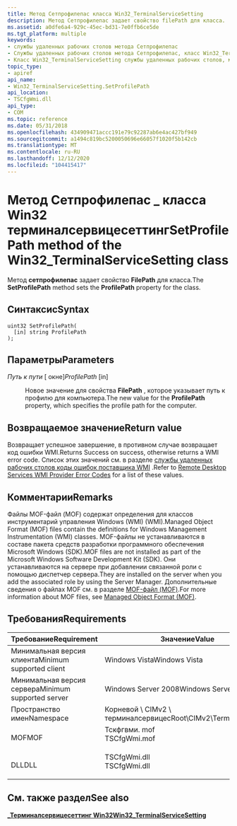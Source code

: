 ```yaml
---
title: Метод Сетпрофилепас класса Win32_TerminalServiceSetting
description: Метод Сетпрофилепас задает свойство filePath для класса.
ms.assetid: a0dfe6a4-929c-45ec-bd31-7e0ffb6ce5de
ms.tgt_platform: multiple
keywords:
- службы удаленных рабочих столов метода Сетпрофилепас
- Службы удаленных рабочих столов метода Сетпрофилепас, класс Win32_TerminalServiceSetting
- Класс Win32_TerminalServiceSetting службы удаленных рабочих столов, метод Сетпрофилепас
topic_type:
- apiref
api_name:
- Win32_TerminalServiceSetting.SetProfilePath
api_location:
- TSCfgWmi.dll
api_type:
- COM
ms.topic: reference
ms.date: 05/31/2018
ms.openlocfilehash: 434909471accc191e79c92287ab6e4ac427bf949
ms.sourcegitcommit: a1494c819bc5200050696e66057f1020f5b142cb
ms.translationtype: MT
ms.contentlocale: ru-RU
ms.lasthandoff: 12/12/2020
ms.locfileid: "104415417"
---
```

# <a name="setprofilepath-method-of-the-win32_terminalservicesetting-class"></a><span data-ttu-id="c97fd-106">Метод Сетпрофилепас \_ класса Win32 терминалсервицесеттинг</span><span class="sxs-lookup"><span data-stu-id="c97fd-106">SetProfilePath method of the Win32\_TerminalServiceSetting class</span></span>

<span data-ttu-id="c97fd-107">Метод **сетпрофилепас** задает свойство **FilePath** для класса.</span><span class="sxs-lookup"><span data-stu-id="c97fd-107">The **SetProfilePath** method sets the **ProfilePath** property for the class.</span></span>

## <a name="syntax"></a><span data-ttu-id="c97fd-108">Синтаксис</span><span class="sxs-lookup"><span data-stu-id="c97fd-108">Syntax</span></span>


```mof
uint32 SetProfilePath(
  [in] string ProfilePath
);
```



## <a name="parameters"></a><span data-ttu-id="c97fd-109">Параметры</span><span class="sxs-lookup"><span data-stu-id="c97fd-109">Parameters</span></span>

<dl> <dt>

<span data-ttu-id="c97fd-110">*Путь к пути* \[ окне\]</span><span class="sxs-lookup"><span data-stu-id="c97fd-110">*ProfilePath* \[in\]</span></span>
</dt> <dd>

<span data-ttu-id="c97fd-111">Новое значение для свойства **FilePath** , которое указывает путь к профилю для компьютера.</span><span class="sxs-lookup"><span data-stu-id="c97fd-111">The new value for the **ProfilePath** property, which specifies the profile path for the computer.</span></span>

</dd> </dl>

## <a name="return-value"></a><span data-ttu-id="c97fd-112">Возвращаемое значение</span><span class="sxs-lookup"><span data-stu-id="c97fd-112">Return value</span></span>

<span data-ttu-id="c97fd-113">Возвращает успешное завершение, в противном случае возвращает код ошибки WMI.</span><span class="sxs-lookup"><span data-stu-id="c97fd-113">Returns Success on success, otherwise returns a WMI error code.</span></span> <span data-ttu-id="c97fd-114">Список этих значений см. в разделе [службы удаленных рабочих столов коды ошибок поставщика WMI](terminal-services-wmi-provider-error-codes.md) .</span><span class="sxs-lookup"><span data-stu-id="c97fd-114">Refer to [Remote Desktop Services WMI Provider Error Codes](terminal-services-wmi-provider-error-codes.md) for a list of these values.</span></span>

## <a name="remarks"></a><span data-ttu-id="c97fd-115">Комментарии</span><span class="sxs-lookup"><span data-stu-id="c97fd-115">Remarks</span></span>

<span data-ttu-id="c97fd-116">Файлы MOF-файл (MOF) содержат определения для классов инструментарий управления Windows (WMI) (WMI).</span><span class="sxs-lookup"><span data-stu-id="c97fd-116">Managed Object Format (MOF) files contain the definitions for Windows Management Instrumentation (WMI) classes.</span></span> <span data-ttu-id="c97fd-117">MOF-файлы не устанавливаются в составе пакета средств разработки программного обеспечения Microsoft Windows (SDK).</span><span class="sxs-lookup"><span data-stu-id="c97fd-117">MOF files are not installed as part of the Microsoft Windows Software Development Kit (SDK).</span></span> <span data-ttu-id="c97fd-118">Они устанавливаются на сервере при добавлении связанной роли с помощью диспетчер сервера.</span><span class="sxs-lookup"><span data-stu-id="c97fd-118">They are installed on the server when you add the associated role by using the Server Manager.</span></span> <span data-ttu-id="c97fd-119">Дополнительные сведения о файлах MOF см. в разделе [MOF-файл (MOF)](/windows/desktop/WmiSdk/managed-object-format--mof-).</span><span class="sxs-lookup"><span data-stu-id="c97fd-119">For more information about MOF files, see [Managed Object Format (MOF)](/windows/desktop/WmiSdk/managed-object-format--mof-).</span></span>

## <a name="requirements"></a><span data-ttu-id="c97fd-120">Требования</span><span class="sxs-lookup"><span data-stu-id="c97fd-120">Requirements</span></span>



| <span data-ttu-id="c97fd-121">Требование</span><span class="sxs-lookup"><span data-stu-id="c97fd-121">Requirement</span></span> | <span data-ttu-id="c97fd-122">Значение</span><span class="sxs-lookup"><span data-stu-id="c97fd-122">Value</span></span> |
|-------------------------------------|-----------------------------------------------------------------------------------------|
| <span data-ttu-id="c97fd-123">Минимальная версия клиента</span><span class="sxs-lookup"><span data-stu-id="c97fd-123">Minimum supported client</span></span><br/> | <span data-ttu-id="c97fd-124">Windows Vista</span><span class="sxs-lookup"><span data-stu-id="c97fd-124">Windows Vista</span></span><br/>                                                                |
| <span data-ttu-id="c97fd-125">Минимальная версия сервера</span><span class="sxs-lookup"><span data-stu-id="c97fd-125">Minimum supported server</span></span><br/> | <span data-ttu-id="c97fd-126">Windows Server 2008</span><span class="sxs-lookup"><span data-stu-id="c97fd-126">Windows Server 2008</span></span><br/>                                                          |
| <span data-ttu-id="c97fd-127">Пространство имен</span><span class="sxs-lookup"><span data-stu-id="c97fd-127">Namespace</span></span><br/>                | <span data-ttu-id="c97fd-128">Корневой \\ CIMv2 \\ терминалсервицес</span><span class="sxs-lookup"><span data-stu-id="c97fd-128">Root\\CIMv2\\TerminalServices</span></span><br/>                                                |
| <span data-ttu-id="c97fd-129">MOF</span><span class="sxs-lookup"><span data-stu-id="c97fd-129">MOF</span></span><br/>                      | <dl> <span data-ttu-id="c97fd-130"><dt>Тскфгвми. mof</dt></span><span class="sxs-lookup"><span data-stu-id="c97fd-130"><dt>TSCfgWmi.mof</dt></span></span> </dl> |
| <span data-ttu-id="c97fd-131">DLL</span><span class="sxs-lookup"><span data-stu-id="c97fd-131">DLL</span></span><br/>                      | <dl> <span data-ttu-id="c97fd-132"><dt>TSCfgWmi.dll</dt></span><span class="sxs-lookup"><span data-stu-id="c97fd-132"><dt>TSCfgWmi.dll</dt></span></span> </dl> |



## <a name="see-also"></a><span data-ttu-id="c97fd-133">См. также раздел</span><span class="sxs-lookup"><span data-stu-id="c97fd-133">See also</span></span>

<dl> <dt>

[<span data-ttu-id="c97fd-134">**\_Терминалсервицесеттинг Win32**</span><span class="sxs-lookup"><span data-stu-id="c97fd-134">**Win32\_TerminalServiceSetting**</span></span>](win32-terminalservicesetting.md)
</dt> </dl>

 


